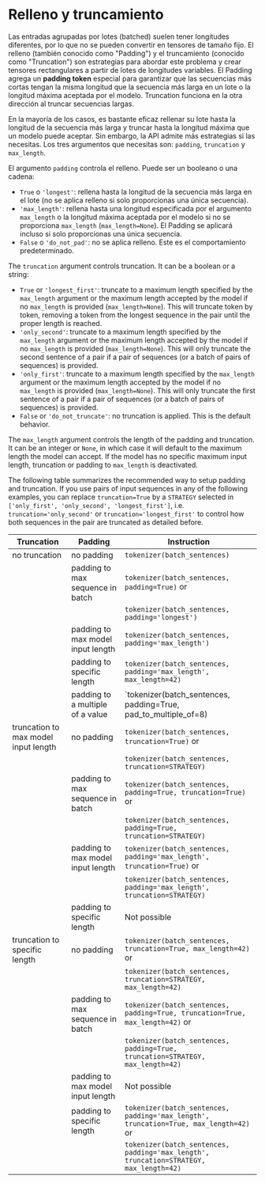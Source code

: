 <!--Copyright 2022 The HuggingFace Team. All rights reserved.

Licensed under the Apache License, Version 2.0 (the "License"); you may not use this file except in compliance with
the License. You may obtain a copy of the License at

http://www.apache.org/licenses/LICENSE-2.0

Unless required by applicable law or agreed to in writing, software distributed under the License is distributed on
an "AS IS" BASIS, WITHOUT WARRANTIES OR CONDITIONS OF ANY KIND, either express or implied. See the License for the
specific language governing permissions and limitations under the License.

⚠️ Note that this file is in Markdown but contain specific syntax for our doc-builder (similar to MDX) that may not be
rendered properly in your Markdown viewer.

-->

# Relleno y truncamiento

Las entradas agrupadas por lotes (batched) suelen tener longitudes diferentes, por lo que no se pueden convertir en tensores de tamaño fijo. El relleno (también conocido como "Padding") y el truncamiento (conocido como "Truncation") son estrategias para abordar este problema y crear tensores rectangulares a partir de lotes de longitudes variables. El Padding agrega un **padding token** especial para garantizar que las secuencias más cortas tengan la misma longitud que la secuencia más larga en un lote o la longitud máxima aceptada por el modelo. Truncation funciona en la otra dirección al truncar secuencias largas.

En la mayoría de los casos, es bastante eficaz rellenar su lote hasta la longitud de la secuencia más larga y truncar hasta la longitud máxima que un modelo puede aceptar. Sin embargo, la API admite más estrategias si las necesitas. Los tres argumentos que necesitas son: `padding`, `truncation` y `max_length`.

El argumento `padding` controla el relleno. Puede ser un booleano o una cadena:

  - `True` o `'longest'`: rellena hasta la longitud de la secuencia más larga en el lote (no se aplica relleno si solo proporcionas una única secuencia).
  - `'max_length'`: rellena hasta una longitud especificada por el argumento `max_length` o la longitud máxima aceptada
    por el modelo si no se proporciona `max_length` (`max_length=None`). El Padding se aplicará incluso si solo proporcionas una única secuencia.
  - `False` o `'do_not_pad'`: no se aplica relleno. Este es el comportamiento predeterminado.

The `truncation` argument controls truncation. It can be a boolean or a string:

  - `True` or `'longest_first'`: truncate to a maximum length specified by the `max_length` argument or
    the maximum length accepted by the model if no `max_length` is provided (`max_length=None`). This will
    truncate token by token, removing a token from the longest sequence in the pair until the proper length is
    reached.
  - `'only_second'`: truncate to a maximum length specified by the `max_length` argument or the maximum
    length accepted by the model if no `max_length` is provided (`max_length=None`). This will only truncate
    the second sentence of a pair if a pair of sequences (or a batch of pairs of sequences) is provided.
  - `'only_first'`: truncate to a maximum length specified by the `max_length` argument or the maximum
    length accepted by the model if no `max_length` is provided (`max_length=None`). This will only truncate
    the first sentence of a pair if a pair of sequences (or a batch of pairs of sequences) is provided.
  - `False` or `'do_not_truncate'`: no truncation is applied. This is the default behavior.

The `max_length` argument controls the length of the padding and truncation. It can be an integer or `None`, in which case it will default to the maximum length the model can accept. If the model has no specific maximum input length, truncation or padding to `max_length` is deactivated.

The following table summarizes the recommended way to setup padding and truncation. If you use pairs of input sequences in any of the following examples, you can replace `truncation=True` by a `STRATEGY` selected in
`['only_first', 'only_second', 'longest_first']`, i.e. `truncation='only_second'` or `truncation='longest_first'` to control how both sequences in the pair are truncated as detailed before.

| Truncation                           | Padding                           | Instruction                                                                                 |
|--------------------------------------|-----------------------------------|---------------------------------------------------------------------------------------------|
| no truncation                        | no padding                        | `tokenizer(batch_sentences)`                                                           |
|                                      | padding to max sequence in batch  | `tokenizer(batch_sentences, padding=True)` or                                          |
|                                      |                                   | `tokenizer(batch_sentences, padding='longest')`                                        |
|                                      | padding to max model input length | `tokenizer(batch_sentences, padding='max_length')`                                     |
|                                      | padding to specific length        | `tokenizer(batch_sentences, padding='max_length', max_length=42)`                      |
|                                      | padding to a multiple of a value  | `tokenizer(batch_sentences, padding=True, pad_to_multiple_of=8)                        |
| truncation to max model input length | no padding                        | `tokenizer(batch_sentences, truncation=True)` or                                       |
|                                      |                                   | `tokenizer(batch_sentences, truncation=STRATEGY)`                                      |
|                                      | padding to max sequence in batch  | `tokenizer(batch_sentences, padding=True, truncation=True)` or                         |
|                                      |                                   | `tokenizer(batch_sentences, padding=True, truncation=STRATEGY)`                        |
|                                      | padding to max model input length | `tokenizer(batch_sentences, padding='max_length', truncation=True)` or                 |
|                                      |                                   | `tokenizer(batch_sentences, padding='max_length', truncation=STRATEGY)`                |
|                                      | padding to specific length        | Not possible                                                                                |
| truncation to specific length        | no padding                        | `tokenizer(batch_sentences, truncation=True, max_length=42)` or                        |
|                                      |                                   | `tokenizer(batch_sentences, truncation=STRATEGY, max_length=42)`                       |
|                                      | padding to max sequence in batch  | `tokenizer(batch_sentences, padding=True, truncation=True, max_length=42)` or          |
|                                      |                                   | `tokenizer(batch_sentences, padding=True, truncation=STRATEGY, max_length=42)`         |
|                                      | padding to max model input length | Not possible                                                                                |
|                                      | padding to specific length        | `tokenizer(batch_sentences, padding='max_length', truncation=True, max_length=42)` or  |
|                                      |                                   | `tokenizer(batch_sentences, padding='max_length', truncation=STRATEGY, max_length=42)` |
